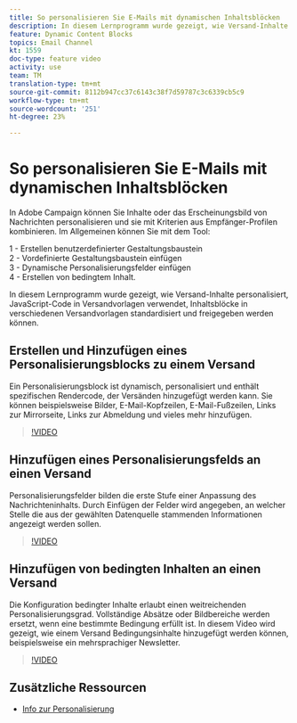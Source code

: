 ```yaml
---
title: So personalisieren Sie E-Mails mit dynamischen Inhaltsblöcken
description: In diesem Lernprogramm wurde gezeigt, wie Versand-Inhalte personalisiert, JavaScript-Code in Versandvorlagen verwendet, Inhaltsblöcke in verschiedenen Versandvorlagen standardisiert und freigegeben werden können.
feature: Dynamic Content Blocks
topics: Email Channel
kt: 1559
doc-type: feature video
activity: use
team: TM
translation-type: tm+mt
source-git-commit: 8112b947cc37c6143c38f7d59787c3c6339cb5c9
workflow-type: tm+mt
source-wordcount: '251'
ht-degree: 23%

---
```



# So personalisieren Sie E-Mails mit dynamischen Inhaltsblöcken

In Adobe Campaign können Sie Inhalte oder das Erscheinungsbild von Nachrichten personalisieren und sie mit Kriterien aus Empfänger-Profilen kombinieren. Im Allgemeinen können Sie mit dem Tool:

1 - Erstellen benutzerdefinierter Gestaltungsbaustein\
2 - Vordefinierte Gestaltungsbaustein einfügen\
3 - Dynamische Personalisierungsfelder einfügen\
4 - Erstellen von bedingtem Inhalt.

In diesem Lernprogramm wurde gezeigt, wie Versand-Inhalte personalisiert, JavaScript-Code in Versandvorlagen verwendet, Inhaltsblöcke in verschiedenen Versandvorlagen standardisiert und freigegeben werden können.

## Erstellen und Hinzufügen eines Personalisierungsblocks zu einem Versand

Ein Personalisierungsblock ist dynamisch, personalisiert und enthält spezifischen Rendercode, der Versänden hinzugefügt werden kann. Sie können beispielsweise Bilder, E-Mail-Kopfzeilen, E-Mail-Fußzeilen, Links zur Mirrorseite, Links zur Abmeldung und vieles mehr hinzufügen.

>[!VIDEO](https://video.tv.adobe.com/v/24924?quality=12)

## Hinzufügen eines Personalisierungsfelds an einen Versand

Personalisierungsfelder bilden die erste Stufe einer Anpassung des Nachrichteninhalts. Durch Einfügen der Felder wird angegeben, an welcher Stelle die aus der gewählten Datenquelle stammenden Informationen angezeigt werden sollen.

>[!VIDEO](https://video.tv.adobe.com/v/24925?quality=12)

## Hinzufügen von bedingten Inhalten an einen Versand

Die Konfiguration bedingter Inhalte erlaubt einen weitreichenden Personalisierungsgrad. Vollständige Absätze oder Bildbereiche werden ersetzt, wenn eine bestimmte Bedingung erfüllt ist. In diesem Video wird gezeigt, wie einem Versand Bedingungsinhalte hinzugefügt werden können, beispielsweise ein mehrsprachiger Newsletter.

>[!VIDEO](https://video.tv.adobe.com/v/24926?quality=12)

## Zusätzliche Ressourcen

* [Info zur Personalisierung](https://docs.adobe.com/content/help/en/campaign-classic/using/sending-messages/personalizing-deliveries/about-personalization.html)
